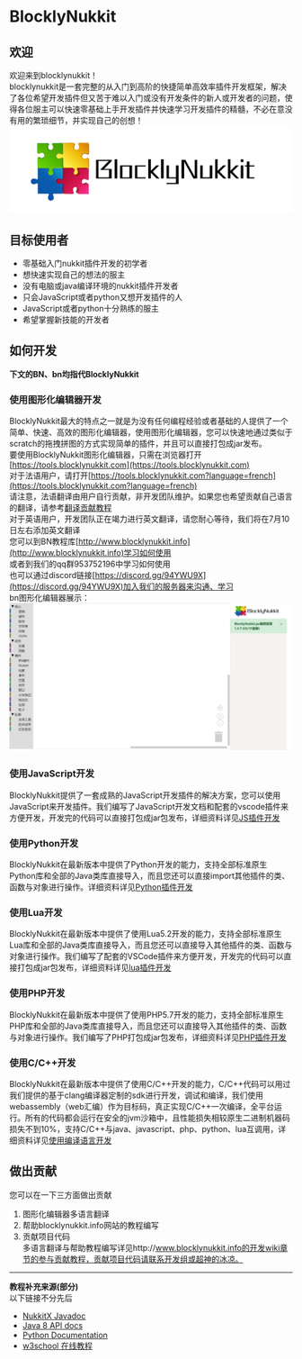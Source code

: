 # BlocklyNukkit  
## 欢迎  
欢迎来到blocklynukkit！  
blocklynukkit是一套完整的从入门到高阶的快捷简单高效率插件开发框架，解决了各位希望开发插件但又苦于难以入门或没有开发条件的新人或开发者的问题，使得各位服主可以快速零基础上手开发插件并快速学习开发插件的精髓，不必在意没有用的繁琐细节，并实现自己的创想！  
![](images/BlocklyNukkit高清.png)  
## 目标使用者  
- 零基础入门nukkit插件开发的初学者  
- 想快速实现自己的想法的服主  
- 没有电脑或java编译环境的nukkit插件开发者  
- 只会JavaScript或者python又想开发插件的人  
- JavaScript或者python十分熟练的服主  
- 希望掌握新技能的开发者  

## 如何开发  
**下文的BN、bn均指代BlocklyNukkit**  
### 使用图形化编辑器开发  
BlocklyNukkit最大的特点之一就是为没有任何编程经验或者基础的人提供了一个简单、快速、高效的图形化编辑器，使用图形化编辑器，您可以快速地通过类似于scratch的拖拽拼图的方式实现简单的插件，并且可以直接打包成jar发布。  
要使用BlocklyNukkit图形化编辑器，只需在浏览器打开[https://tools.blocklynukkit.com](https://tools.blocklynukkit.com)  
对于法语用户，请打开[https://tools.blocklynukkit.com?language=french](https://tools.blocklynukkit.com?language=french)  
请注意，法语翻译由用户自行贡献，非开发团队维护。如果您也希望贡献自己语言的翻译，请参考[翻译贡献教程](https://www.kancloud.cn/superice666/bn_guide/1741091)  
对于英语用户，开发团队正在竭力进行英文翻译，请您耐心等待，我们将在7月10日左右添加英文翻译  
您可以到BN教程库[http://www.blocklynukkit.info](http://www.blocklynukkit.info)学习如何使用  
或者到我们的qq群953752196中学习如何使用  
也可以通过discord链接[https://discord.gg/94YWU9X](https://discord.gg/94YWU9X)加入我们的服务器来沟通、学习  
bn图形化编辑器展示：  
![](./images/2.png)  
### 使用JavaScript开发  
BlocklyNukkit提供了一套成熟的JavaScript开发插件的解决方案，您可以使用JavaScript来开发插件。我们编写了JavaScript开发文档和配套的vscode插件来方便开发，开发完的代码可以直接打包成jar包发布，详细资料详见[JS插件开发](http://www.blocklynukkit.info/2014501)  
### 使用Python开发  
BlocklyNukkit在最新版本中提供了Python开发的能力，支持全部标准原生Python库和全部的Java类库直接导入，而且您还可以直接import其他插件的类、函数与对象进行操作。详细资料详见[Python插件开发](http://www.blocklynukkit.info/2125195)  
### 使用Lua开发  
BlocklyNukkit在最新版本中提供了使用Lua5.2开发的能力，支持全部标准原生Lua库和全部的Java类库直接导入，而且您还可以直接导入其他插件的类、函数与对象进行操作。我们编写了配套的VSCode插件来方便开发，开发完的代码可以直接打包成jar包发布，详细资料详见[lua插件开发](http://www.blocklynukkit.info/2125196)  
### 使用PHP开发  
BlocklyNukkit在最新版本中提供了使用PHP5.7开发的能力，支持全部标准原生PHP库和全部的Java类库直接导入，而且您还可以直接导入其他插件的类、函数与对象进行操作。我们编写了PHP打包成jar包发布，详细资料详见[PHP插件开发](http://www.blocklynukkit.info/2125197)  
### 使用C/C++开发  
BlocklyNukkit在最新版本中提供了使用C/C++开发的能力，C/C++代码可以用过我们提供的基于clang编译器定制的sdk进行开发，调试和编译，我们使用webassembly（web汇编）作为目标码，真正实现C/C++一次编译，全平台运行。所有的代码都会运行在安全的jvm沙箱中，且性能损失相较原生二进制机器码损失不到10%，支持C/C++与java、javascript、php、python、lua互调用，详细资料详见[使用编译语言开发](http://www.blocklynukkit.info/2105692)  
## 做出贡献  
您可以在一下三方面做出贡献  
1. 图形化编辑器多语言翻译  
2. 帮助blocklynukkit.info网站的教程编写  
3. 贡献项目代码  
多语言翻译与帮助教程编写详见http://www.blocklynukkit.info的开发wiki章节的参与贡献教程，贡献项目代码请联系开发组或超神的冰凉。  
*****  
**教程补充来源(部分)**  
以下链接不分先后  
- [NukkitX Javadoc](https://ci.nukkitx.com/job/NukkitX/job/Nukkit/job/master/javadoc/index.html?overview-summary.html)  
- [Java 8 API docs](https://docs.oracle.com/javase/8/docs/api/index.html)  
- [Python Documentation](https://docs.python.org/zh-cn/)  
- [w3school 在线教程](https://www.w3school.com.cn/index.html)  
